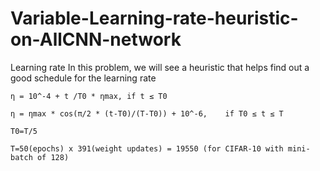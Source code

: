 # Variable-Learning-rate-heuristic-on-AllCNN-network
Learning rate
In this problem, we will see a
heuristic that helps find out a good schedule for the learning rate
                                     
    η = 10^-4 + t /T0 * ηmax, if t ≤ T0  

    η = ηmax * cos(π/2 * (t-T0)/(T-T0)) + 10^-6,    if T0 ≤ t ≤ T
    
    T0=T/5
    
    T=50(epochs) x 391(weight updates) = 19550 (for CIFAR-10 with mini-batch of 128)
                                                                
